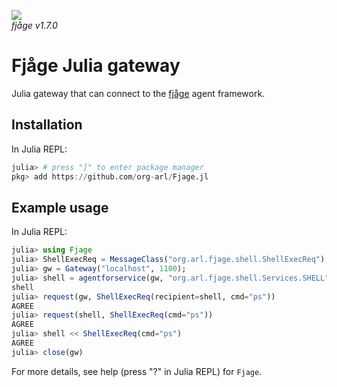 ![](https://github.com/org-arl/Fjage.jl/workflows/CI/badge.svg)<br>
_fjåge v1.7.0_

# Fjåge Julia gateway

Julia gateway that can connect to the [fjåge](https://github.com/org-arl/fjage) agent framework.

## Installation

In Julia REPL:
```julia
julia> # press "]" to enter package manager
pkg> add https://github.com/org-arl/Fjage.jl
```

## Example usage

In Julia REPL:
```julia
julia> using Fjage
julia> ShellExecReq = MessageClass("org.arl.fjage.shell.ShellExecReq");
julia> gw = Gateway("localhost", 1100);
julia> shell = agentforservice(gw, "org.arl.fjage.shell.Services.SHELL")
shell
julia> request(gw, ShellExecReq(recipient=shell, cmd="ps"))
AGREE
julia> request(shell, ShellExecReq(cmd="ps"))
AGREE
julia> shell << ShellExecReq(cmd="ps")
AGREE
julia> close(gw)
```

For more details, see help (press "?" in Julia REPL) for `Fjage`.
